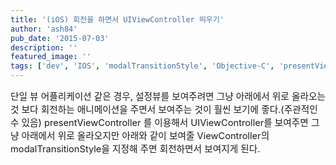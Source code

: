 ```yaml
---
title: '(iOS) 회전을 하면서 UIViewController 띄우기'
author: 'ash84'
pub_date: '2015-07-03'
description: ''
featured_image: ''
tags: ['dev', 'IOS', 'modalTransitionStyle', 'Objective-C', 'presentViewController', '회전 뷰 컨트롤러']
---
```



<span style="font-size: 11pt;"></span><span style="font-size: 11pt;"></span><span style="font-size: 11pt;">단일 뷰 어플리케이션 같은 경우, 설정뷰를 보여주려면 그냥 아래에서 위로 올라오는 것 보다 회전하는 애니메이션을 주면서 보여주는 것이 훨씬 보기에 좋다.(주관적인수 있음) presentViewController 를 이용해서 UIViewController를 보여주면 그냥 아래에서 위로 올라오지만 아래와 같이 보여줄 ViewController의 modalTransitionStyle을 지정해 주면 회전하면서 보여지게 된다.</span>

<script src="https://gist.github.com/AhnSeongHyun/5543912.js"></script>



